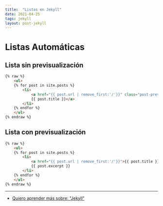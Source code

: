 ```yaml
---
title:  "Listas en Jekyll"
date: 2021-04-25
tags: jekyll
layout: post-jekyll
---
```


# Listas Automáticas

## Lista sin previsualización

````html
{% raw %}
    <ul>
    {% for post in site.posts %}
        <li>
            <a href="{{ post.url | remove_first:'/'}}" class="post-preview">
            {{ post.title }}</a>
        </li>
    {% endfor %}
    </ul>
{% endraw %}
````

## Lista con previsualización

````html
{% raw %}
    <ul>
    {% for post in site.posts %}
        <li>
            <a href="{{ post.url | remove_first:'/'}}">{{ post.title }}</a>
            {{ post.excerpt }}
        </li>
    {% endfor %}
    </ul>
{% endraw %}
````

---

- [Quiero aprender más sobre: "Jekyll"](../0/jekyll)